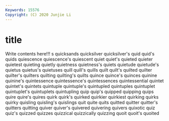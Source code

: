 ```yaml
---
Keywords: 15576
Copyright: (C) 2020 Junjie Li
---
```


# title

Write contents here!!!
s 
quicksands 
quicksilver 
quicksilver's 
quid 
quid's 
quids
quiescence 
quiescence's 
quiescent 
quiet 
quiet's 
quieted 
quieter 
quietest 
quieting 
quietly
quietness 
quietness's 
quiets 
quietude 
quietude's 
quietus 
quietus's 
quietuses 
quill 
quill's
quills 
quilt 
quilt's 
quilted 
quilter 
quilter's 
quilters 
quilting 
quilting's 
quilts
quince 
quince's 
quinces 
quinine 
quinine's 
quintessence 
quintessence's 
quintessences 
quintessential 
quintet
quintet's 
quintets 
quintuple 
quintuple's 
quintupled 
quintuples 
quintuplet 
quintuplet's 
quintuplets 
quintupling
quip 
quip's 
quipped 
quipping 
quips 
quire 
quire's 
quires 
quirk 
quirk's
quirked 
quirkier 
quirkiest 
quirking 
quirks 
quirky 
quisling 
quisling's 
quislings 
quit
quite 
quits 
quitted 
quitter 
quitter's 
quitters 
quitting 
quiver 
quiver's 
quivered
quivering 
quivers 
quixotic 
quiz 
quiz's 
quizzed 
quizzes 
quizzical 
quizzically 
quizzing
quoit 
quoit's 
quoited 
